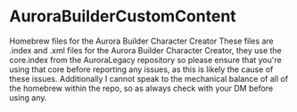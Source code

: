 # AuroraBuilderCustomContent
Homebrew files for the Aurora Builder Character Creator
These files are .index and .xml files for the Aurora Builder Character Creator, they use the core.index from the AuroraLegacy repository so please ensure that you're using that core before reporting any issues, as this is likely the cause of these issues.
Additionally I cannot speak to the mechanical balance of all of the homebrew within the repo, so as always check with your DM before using any.
